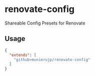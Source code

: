 # renovate-config

Shareable Config Presets for Renovate

## Usage

```json
{
  "extends": [
    "github>munierujp/renovate-config"
  ]
}
```

